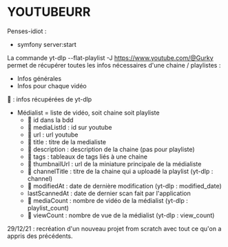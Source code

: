 # YOUTUBEURR

Penses-idiot :
- symfony server:start


La commande yt-dlp --flat-playlist -J https://www.youtube.com/@Gurky
permet de récupérer toutes les infos nécessaires d'une chaine / playlistes :

- Infos générales
- Infos pour chaque vidéo

🔴 : infos récupérées de yt-dlp

- Médialist = liste de vidéo, soit chaine soit playliste
  - 🔴 id dans la bdd
  - 🔴 mediaListId : id sur youtube
  - 🔴 url : url youtube
  - 🔴 title : titre de la medialiste
  - 🔴 description : description de la chaine (pas pour playliste)
  - 🔴 tags : tableaux de tags liés à une chaine
  - 🔴 thumbnailUrl : url de la miniature principale de la médialiste
  - 🔴 channelTitle : titre de la chaine qui a uploadé la playlist (yt-dlp : channel)
  - 🔴 modifiedAt : date de dernière modification (yt-dlp : modified_date)
  - lastScannedAt : date de dernier scan fait par l'application
  - 🔴 mediaCount : nombre de vidéo de la médialist (yt-dlp : playlist_count)
  - 🔴 viewCount : nombre de vue de la médialist (yt-dlp : view_count)


29/12/21 : recréation d'un nouveau projet from scratch avec tout ce qu'on a appris des précédents.